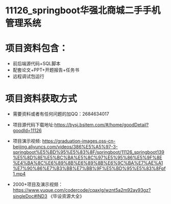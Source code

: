 #  11126_springboot华强北商城二手手机管理系统
 
# 项目资料包含：
* 前后端源代码+SQL脚本
* 配套论文+PPT+开题报告+任务书
* 远程调试包运行

# 项目资料获取方式
* 需要资料或者有任何问题的加QQ：2684634017
* 项目源代码下载地址:https://bysj.bsitem.com/#/home/goodDetail?goodId=11126

* 项目演示视频:  https://graduation-images.oss-cn-beijing.aliyuncs.com/videos/386%E5%A5%97-3-springboot%E5%BD%95%E5%83%8F/springboot/11126_springboot139%E5%8D%8E%E5%BC%BA%E5%8C%97%E5%95%86%E5%9F%8E%E4%BA%8C%E6%89%8B%E6%89%8B%E6%9C%BA%E7%AE%A1%E7%90%86%E7%B3%BB%E7%BB%9F%E5%BD%95%E5%83%8Fpf1.mp4


* 2000+项目及演示视频：https://www.yuque.com/codercode/cqaxlg/wznt5a2m92ay93gz?singleDoc#lND3 《毕设资源大全》





